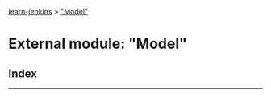 [learn-jenkins](../README.md) > ["Model"](../modules/_model_.md)

# External module: "Model"

## Index

---


